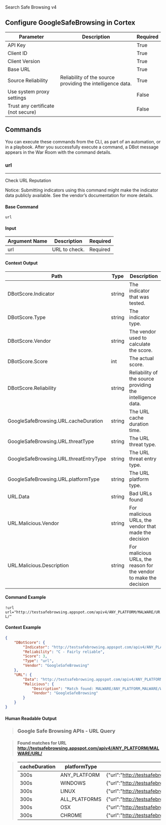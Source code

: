 Search Safe Browsing v4

## Configure GoogleSafeBrowsing in Cortex


| **Parameter** | **Description** | **Required** |
| --- | --- | --- |
| API Key |  | True |
| Client ID |  | True |
| Client Version |  | True |
| Base URL |  | True |
| Source Reliability | Reliability of the source providing the intelligence data. | True |
| Use system proxy settings |  | False |
| Trust any certificate (not secure) |  | False |


## Commands

You can execute these commands from the CLI, as part of an automation, or in a playbook.
After you successfully execute a command, a DBot message appears in the War Room with the command details.

### url

***
Check URL Reputation

Notice: Submitting indicators using this command might make the indicator data publicly available. See the vendor’s documentation for more details.


#### Base Command

`url`

#### Input

| **Argument Name** | **Description** | **Required** |
| --- | --- | --- |
| url | URL to check. | Required | 


#### Context Output

| **Path** | **Type** | **Description** |
| --- | --- | --- |
| DBotScore.Indicator | string | The indicator that was tested.| 
| DBotScore.Type | string | The indicator type. | 
| DBotScore.Vendor | string | The vendor used to calculate the score. | 
| DBotScore.Score | int | The actual score. | 
| DBotScore.Reliability | string | Reliability of the source providing the intelligence data. |
| GoogleSafeBrowsing.URL.cacheDuration | string | The URL cache duration time. |
| GoogleSafeBrowsing.URL.threatType | string | The URL threat type. |
| GoogleSafeBrowsing.URL.threatEntryType | string | The URL threat entry type. |
| GoogleSafeBrowsing.URL.platformType | string | The URL platform type. |
| URL.Data | string | Bad URLs found | 
| URL.Malicious.Vendor | string | For malicious URLs, the vendor that made the decision | 
| URL.Malicious.Description | string | For malicious URLs, the reason for the vendor to make the decision | 


#### Command Example

```!url url="http://testsafebrowsing.appspot.com/apiv4/ANY_PLATFORM/MALWARE/URL/"```

#### Context Example

```json
{
    "DBotScore": {
        "Indicator": "http://testsafebrowsing.appspot.com/apiv4/ANY_PLATFORM/MALWARE/URL/",
        "Reliability": "C - Fairly reliable",
        "Score": 3,
        "Type": "url",
        "Vendor": "GoogleSafeBrowsing"
    },
    "URL": {
        "Data": "http://testsafebrowsing.appspot.com/apiv4/ANY_PLATFORM/MALWARE/URL/",
        "Malicious": {
            "Description": "Match found: MALWARE/ANY_PLATFORM,MALWARE/WINDOWS,MALWARE/LINUX,MALWARE/ALL_PLATFORMS,MALWARE/OSX,MALWARE/CHROME",
            "Vendor": "GoogleSafeBrowsing"
        }
    }
}
```

#### Human Readable Output

>### Google Safe Browsing APIs - URL Query

>#### Found matches for URL <http://testsafebrowsing.appspot.com/apiv4/ANY_PLATFORM/MALWARE/URL/>

>cacheDuration|platformType|threat|threatEntryType|threatType
>---|---|---|---|---
>300s | ANY_PLATFORM | {"url":"<http://testsafebrowsing.appspot.com/apiv4/ANY_PLATFORM/MALWARE/URL/"}> | URL | MALWARE
>300s | WINDOWS | {"url":"<http://testsafebrowsing.appspot.com/apiv4/ANY_PLATFORM/MALWARE/URL/"}> | URL | MALWARE
>300s | LINUX | {"url":"<http://testsafebrowsing.appspot.com/apiv4/ANY_PLATFORM/MALWARE/URL/"}> | URL | MALWARE
>300s | ALL_PLATFORMS | {"url":"<http://testsafebrowsing.appspot.com/apiv4/ANY_PLATFORM/MALWARE/URL/"}> | URL | MALWARE
>300s | OSX | {"url":"<http://testsafebrowsing.appspot.com/apiv4/ANY_PLATFORM/MALWARE/URL/"}> | URL | MALWARE
>300s | CHROME | {"url":"<http://testsafebrowsing.appspot.com/apiv4/ANY_PLATFORM/MALWARE/URL/"}> | URL | MALWARE